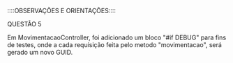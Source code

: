 ::::OBSERVAÇÕES E ORIENTAÇÕES::::

QUESTÃO 5

Em MovimentacaoController, foi adicionado um bloco "#if DEBUG" para fins de testes, onde a cada requisição feita pelo metodo "movimentacao", será gerado um novo GUID.